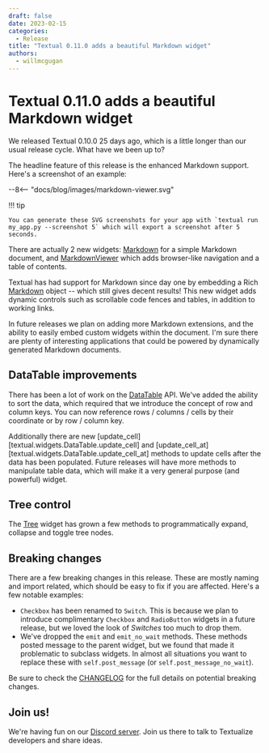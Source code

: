 ```yaml
---
draft: false
date: 2023-02-15
categories:
  - Release
title: "Textual 0.11.0 adds a beautiful Markdown widget"
authors:
  - willmcgugan
---
```


# Textual 0.11.0 adds a beautiful Markdown widget

We released Textual 0.10.0 25 days ago, which is a little longer than our usual release cycle. What have we been up to?

<!-- more -->

The headline feature of this release is the enhanced Markdown support. Here's a screenshot of an example:

<div>
--8<-- "docs/blog/images/markdown-viewer.svg"
</div>

!!! tip

    You can generate these SVG screenshots for your app with `textual run my_app.py --screenshot 5` which will export a screenshot after 5 seconds.

There are actually 2 new widgets: [Markdown](./../../widgets/markdown.md) for a simple Markdown document, and [MarkdownViewer](./../../widgets/markdown_viewer.md) which adds browser-like navigation and a table of contents.

Textual has had support for Markdown since day one by embedding a Rich [Markdown](https://rich.readthedocs.io/en/latest/markdown.html) object -- which still gives decent results! This new widget adds dynamic controls such as scrollable code fences and tables, in addition to working links.

In future releases we plan on adding more Markdown extensions, and the ability to easily embed custom widgets within the document. I'm sure there are plenty of interesting applications that could be powered by dynamically generated Markdown documents.

## DataTable improvements

There has been a lot of work on the [DataTable](../../widgets/data_table.md) API. We've added the ability to sort the data, which required that we introduce the concept of row and column keys. You can now reference rows / columns / cells by their coordinate or by row / column key.

Additionally there are new [update_cell][textual.widgets.DataTable.update_cell] and [update_cell_at][textual.widgets.DataTable.update_cell_at] methods to update cells after the data has been populated. Future releases will have more methods to manipulate table data, which will make it a very general purpose (and powerful) widget.

## Tree control

The [Tree](../../widgets/tree.md) widget has grown a few methods to programmatically expand, collapse and toggle tree nodes.

## Breaking changes

There are a few breaking changes in this release. These are mostly naming and import related, which should be easy to fix if you are affected. Here's a few notable examples:

- `Checkbox` has been renamed to `Switch`. This is because we plan to introduce complimentary `Checkbox` and `RadioButton` widgets in a future release, but we loved the look of *Switches* too much to drop them.
- We've dropped the `emit` and `emit_no_wait` methods. These methods posted message to the parent widget, but we found that made it problematic to subclass widgets. In almost all situations you want to replace these with `self.post_message` (or `self.post_message_no_wait`).

Be sure to check the [CHANGELOG](https://github.com/Textualize/textual/blob/main/CHANGELOG.md) for the full details on potential breaking changes.

## Join us!

We're having fun on our [Discord server](https://discord.gg/Enf6Z3qhVr). Join us there to talk to Textualize developers and share ideas.
